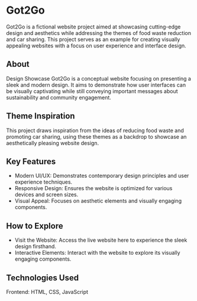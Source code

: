 # Got2Go

Got2Go is a fictional website project aimed at showcasing cutting-edge design and aesthetics while addressing the themes of food waste reduction and car sharing. This project serves as an example for creating visually appealing websites with a focus on user experience and interface design.

## About
Design Showcase
Got2Go is a conceptual website focusing on presenting a sleek and modern design. It aims to demonstrate how user interfaces can be visually captivating while still conveying important messages about sustainability and community engagement.

## Theme Inspiration
This project draws inspiration from the ideas of reducing food waste and promoting car sharing, using these themes as a backdrop to showcase an aesthetically pleasing website design.

## Key Features
- Modern UI/UX: Demonstrates contemporary design principles and user experience techniques.
- Responsive Design: Ensures the website is optimized for various devices and screen sizes.
- Visual Appeal: Focuses on aesthetic elements and visually engaging components.

## How to Explore
- Visit the Website: Access the live website here to experience the sleek design firsthand.
- Interactive Elements: Interact with the website to explore its visually engaging components.

## Technologies Used
Frontend: HTML, CSS, JavaScript
